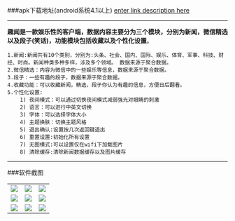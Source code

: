  ###apk下载地址(android系统4.1以上)
 [enter link description here](https://github.com/PartingSoul/news/tree/master/release_apk/app-release.apk) 
 
 ***
 **趣闻是一款娱乐性的客户端，数据内容主要分为三个模块，分别为新闻，微信精选以及段子(笑话)，功能模块包括收藏以及个性化设置**。

	1.新闻:新闻共有10个类别，分别为:头条、社会、国内、国际、娱乐、体育、军事、科技、财经、时尚。新闻种类多种多样，涉及多个领域。 数据来源于聚合数据。
    2.微信精选：内容为微信中的一些娱乐等信息，数据来源于聚合数据。
    3.段子：一些有趣的段子，数据来源于聚合数据。
    4.收藏功能：可以收藏新闻，精选，段子你认为有趣的信息，方便日后翻看。
    5.个性化设置:
        1) 夜间模式：可以通过切换夜间模式减弱强光对眼睛的刺激
        2) 语言：可以进行中英文切换
        3) 字体：可以选择字体大小 
        4) 主题换肤：切换主题风格
        5) 退出确认:设置按几次返回键退出
        6) 重置设置:初始化所有设置
        7) 无图模式:可以设置仅在wifi下加载图片
        8) 清除缓存:清除新闻数据缓存以及图片缓存
***

###软件截图
<table>
		<tr>
			<td><img src = "https://github.com/PartingSoul/news/blob/master/Screenshots/quweng1.png"></td>
			<td><img src = "https://github.com/PartingSoul/news/blob/master/Screenshots/quweng2.png"></td>
			<td><img src = "https://github.com/PartingSoul/news/blob/master/Screenshots/quwen3.png"></td>
	</tr>
	<tr>
			<td><img src = "https://github.com/PartingSoul/news/blob/master/Screenshots/quweng4.png"></td>
			<td><img src = "https://github.com/PartingSoul/news/blob/master/Screenshots/quweng5.png"></td>
			<td><img src = "https://github.com/PartingSoul/news/blob/master/Screenshots/quweng6.png"></td>
	</tr>
	<tr>
			<td><img src = "https://github.com/PartingSoul/news/blob/master/Screenshots/quweng7.png"></td>
			<td><img src = "https://github.com/PartingSoul/news/blob/master/Screenshots/quweng8.png"></td>
			<td><img src = "https://github.com/PartingSoul/news/blob/master/Screenshots/quweng9.png"></td>
	</tr>
</table>
